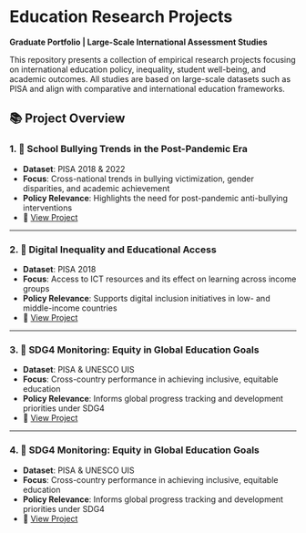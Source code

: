 # Education Research Projects  
**Graduate Portfolio | Large-Scale International Assessment Studies**

This repository presents a collection of empirical research projects focusing on international education policy, inequality, student well-being, and academic outcomes. All studies are based on large-scale datasets such as PISA and align with comparative and international education frameworks.

## 📚 Project Overview

### 1. 📘 School Bullying Trends in the Post-Pandemic Era
- **Dataset**: PISA 2018 & 2022
- **Focus**: Cross-national trends in bullying victimization, gender disparities, and academic achievement
- **Policy Relevance**: Highlights the need for post-pandemic anti-bullying interventions
- 🔗 [View Project](./school-bullying-trends/README.md)

---

### 2. 📗 Digital Inequality and Educational Access
- **Dataset**: PISA 2018
- **Focus**: Access to ICT resources and its effect on learning across income groups
- **Policy Relevance**: Supports digital inclusion initiatives in low- and middle-income countries
- 🔗 [View Project](./digital-inequality-pisa/README.md)

---

### 3. 📕 SDG4 Monitoring: Equity in Global Education Goals
- **Dataset**: PISA & UNESCO UIS
- **Focus**: Cross-country performance in achieving inclusive, equitable education
- **Policy Relevance**: Informs global progress tracking and development priorities under SDG4
- 🔗 [View Project](./sdg4-compliance-analysis/README.md)

---

### 4. 📕 SDG4 Monitoring: Equity in Global Education Goals
- **Dataset**: PISA & UNESCO UIS
- **Focus**: Cross-country performance in achieving inclusive, equitable education
- **Policy Relevance**: Informs global progress tracking and development priorities under SDG4
- 🔗 [View Project](./sdg4-compliance-analysis/README.md)

